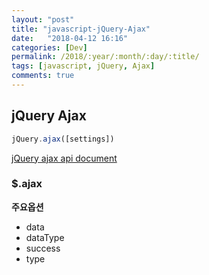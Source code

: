 ```yaml
---
layout: "post"
title: "javascript-jQuery-Ajax"
date:   "2018-04-12 16:16"
categories: [Dev]
permalink: /2018/:year/:month/:day/:title/
tags: [javascript, jQuery, Ajax]
comments: true
---
```

## jQuery Ajax
```javascript
jQuery.ajax([settings])
```

[jQuery ajax api document](https://api.jquery.com/jQuery.ajax/)

### $.ajax
**주요옵션**
- data
- dataType
- success
- type
